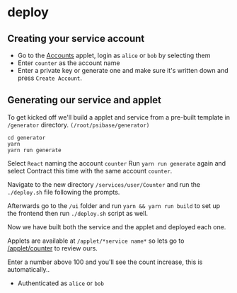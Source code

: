 # deploy

## Creating your service account
- Go to the [Accounts](http://psibase.127.0.0.1.sslip.io:8080/applet/account-sys) applet, login as `alice` or `bob` by selecting them 
- Enter `counter` as the account name
- Enter a private key or generate one and make sure it's written down and press `Create Account`. 

## Generating our service and applet
To get kicked off we'll build a applet and service from a pre-built template in `/generator` directory. `(/root/psibase/generator)`

```
cd generator
yarn
yarn run generate
```

Select `React` naming the account `counter`
Run `yarn run generate` again and select Contract this time with the same account `counter`. 

Navigate to the new directory `/services/user/Counter` and run the `./deploy.sh` file following the prompts. 

Afterwards go to the `/ui` folder and run `yarn && yarn run build` to set up the frontend then run `./deploy.sh` script as well.

Now we have built both the service and the applet and deployed each one. 

Applets are available at `/applet/*service name*` so lets go to [/applet/counter](http://psibase.127.0.0.1.sslip.io:8080/applet/counter) to review ours. 

Enter a number above 100 and you'll see the count increase, this is automatically..

- Authenticated as `alice` or `bob`
